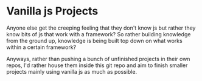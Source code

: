 # Vanilla js Projects

Anyone else get the creeping feeling that they don't know js but rather they know bits of js that work with a framework? So rather building knowledge from the ground up, knowledge is being built top down on what works within a certain framework?

Anyways, rather than pushing a bunch of unfinished projects in their own repos, I'd rather house them inside this git repo and aim to finish smaller projects mainly using vanilla js as much as possible.
